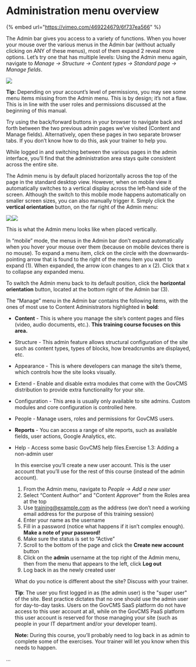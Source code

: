 # Administration menu overview

{% embed url="https://vimeo.com/469224679/6f737ea566" %}

The Admin bar gives you access to a variety of functions. When you hover your mouse over the various menus in the Admin bar \(without actually clicking on ANY of these menus\), most of them expand 2 reveal more options. Let’s try one that has multiple levels: Using the Admin menu again, navigate to _Manage → Structure → Content types → Standard page → Manage fields_.

![](../.gitbook/assets/16%20%282%29%20%282%29.png)

**Tip:** Depending on your account’s level of permissions, you may see some menu items missing from the Admin menu. This is by design; it’s not a flaw. This is in line with the user roles and permissions discussed at the beginning of this manual.

Try using the back/forward buttons in your browser to navigate back and forth between the two previous admin pages we’ve visited \(Content and Manage fields\). Alternatively, open these pages in two separate browser tabs. If you don’t know how to do this, ask your trainer to help you.

While logged in and switching between the various pages in the admin interface, you’ll find that the administration area stays quite consistent across the entire site.

The Admin menu is by default placed horizontally across the top of the page in the standard desktop view. However, when on mobile view it automatically switches to a vertical display across the left-hand side of the screen. Although the switch to this mobile mode happens automatically on smaller screen sizes, you can also manually trigger it. Simply click the **vertical orientation** button, on the far right of the Admin menu:

![](../.gitbook/assets/17%20%282%29.png)![](../.gitbook/assets/18%20%282%29.png)

This is what the Admin menu looks like when placed vertically.

In “mobile” mode, the menus in the Admin bar don’t expand automatically when you hover your mouse over them \(because on mobile devices there is no mouse\). To expand a menu item, click on the circle with the downwards-pointing arrow that is found to the right of the menu item you want to expand \(1\). When expanded, the arrow icon changes to an x \(2\). Click that x to collapse any expanded menu.

To switch the Admin menu back to its default position, click the **horizontal orientation** button, located at the bottom right of the Admin bar \(3\).

The “Manage” menu in the Admin bar contains the following items, with the ones of most use to Content Administrators highlighted in **bold**:

* **Content** - This is where you manage the site’s content pages and files \(video, audio documents, etc.\). **This training course focuses on this area.**
* Structure - This admin feature allows structural configuration of the site such as content types, types of blocks, how breadcrumbs are displayed, etc.
* Appearance - This is where developers can manage the site’s theme, which controls how the site looks visually.
* Extend - Enable and disable extra modules that come with the GovCMS distribution to provide extra functionality for your site.
* Configuration - This area is usually only available to site admins. Custom modules and core configuration is controlled here.
* People - Manage users, roles and permissions for GovCMS users.
* **Reports** - You can access a range of site reports, such as available fields, user actions, Google Analytics, etc.
* Help - Access some basic GovCMS help files.Exercise 1.3: Adding a non-admin user

  In this exercise you’ll create a new user account. This is the user account that you’ll use for the rest of this course \(instead of the admin account\).

  1. From the Admin menu, navigate to _People → Add a new user_
  2. Select “Content Author” and "Content Approver" from the Roles area at the top
  3. Use training@example.com as the address \(we don’t need a working email address for the purpose of this training session\)
  4. Enter your name as the username
  5. Fill in a password \(notice what happens if it isn’t complex enough\). **Make a note of your password!**
  6. Make sure the status is set to “Active”
  7. Scroll to the bottom of the page and click the **Create new account** button
  8. Click on the **admin** username at the top right of the Admin menu, then from the menu that appears to the left, click **Log out**
  9. Log back in as the newly created user

  What do you notice is different about the site? Discuss with your trainer.

  **Tip**: The user you first logged in as \(the admin user\) is the "super user" of the site. Best practice dictates that no one should use the admin user for day-to-day tasks. Users on the GovCMS SaaS platform do not have access to this user account at all, while on the GovCMS PaaS platform this user account is reserved for those managing your site \(such as people in your IT department and/or your developer team\).

  **Note:** During this course, you’ll probably need to log back in as admin to complete some of the exercises. Your trainer will let you know when this needs to happen.

...
